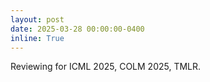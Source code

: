 ```yaml
---
layout: post
date: 2025-03-28 00:00:00-0400
inline: True
---
```


Reviewing for ICML 2025, COLM 2025, TMLR.